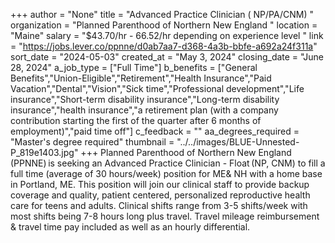 +++
author = "None"
title = "Advanced Practice Clinician ( NP/PA/CNM) "
organization = "Planned Parenthood of Northern New England "
location = "Maine"
salary = "$43.70/hr - 66.52/hr depending on experience level "
link = "https://jobs.lever.co/ppnne/d0ab7aa7-d368-4a3b-bbfe-a692a24f311a"
sort_date = "2024-05-03"
created_at = "May 3, 2024"
closing_date = "June 28, 2024"
a_job_type = ["Full Time"]
b_benefits = ["General Benefits","Union-Eligible","Retirement","Health Insurance","Paid Vacation","Dental","Vision","Sick time","Professional development","Life insurance","Short-term disability insurance","Long-term disability insurance","health insurance","a retirement plan (with a company contribution starting the first of the quarter after 6 months of employment)","paid time off"]
c_feedback = ""
aa_degrees_required = "Master's degree required"
thumbnail = "../../images/BLUE-Unnested-P_819e1403.jpg"
+++
Planned Parenthood of Northern New England (PPNNE) is seeking an Advanced Practice Clinician - Float (NP, CNM) to fill a full time (average of 30 hours/week) position for ME& NH with a home base in Portland, ME. This position will join our clinical staff to provide backup coverage and quality, patient centered, personalized reproductive health care for teens and adults. Clinical shifts range from 3-5 shifts/week with most shifts being 7-8 hours long plus travel. Travel mileage reimbursement & travel time pay included as well as an hourly differential.